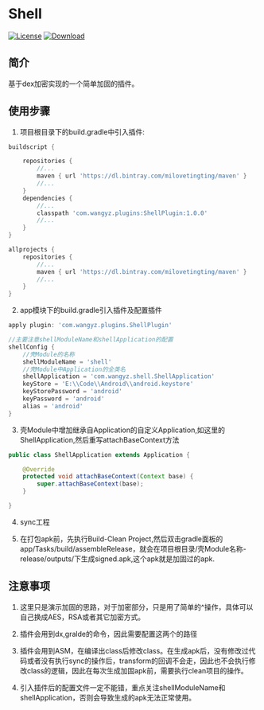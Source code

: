 # Shell

[![License](https://camo.githubusercontent.com/a9d2657f1b6ae12ccbe153dce45bf3c4d6b82aa5/68747470733a2f2f696d672e736869656c64732e696f2f62616467652f4c6963656e73652d4170616368652d2d322e302d627269676874677265656e2e737667)](LICENSE)
[![Download](https://api.bintray.com/packages/milovetingting/maven/ShellPlugin/images/download.svg) ](https://bintray.com/milovetingting/maven/ShellPlugin/_latestVersion)

## 简介

基于dex加密实现的一个简单加固的插件。

## 使用步骤

1. 项目根目录下的build.gradle中引入插件:

```gradle
buildscript {

    repositories {
        //...
        maven { url 'https://dl.bintray.com/milovetingting/maven' }
        //...
    }
    dependencies {
        //...
        classpath 'com.wangyz.plugins:ShellPlugin:1.0.0'
        //...
    }
}

allprojects {
    repositories {
        //...
        maven { url 'https://dl.bintray.com/milovetingting/maven' }
        //...
    }
}
```

2. app模块下的build.gradle引入插件及配置插件

```gradle
apply plugin: 'com.wangyz.plugins.ShellPlugin'

//主要注意shellModuleName和shellApplication的配置
shellConfig {
    //壳Module的名称
    shellModuleName = 'shell'
    //壳Module中Application的全类名
    shellApplication = 'com.wangyz.shell.ShellApplication'
    keyStore = 'E:\\Code\\Android\\android.keystore'
    keyStorePassword = 'android'
    keyPassword = 'android'
    alias = 'android'
}
```

3. 壳Module中增加继承自Application的自定义Application,如这里的ShellApplication,然后重写attachBaseContext方法

```java
public class ShellApplication extends Application {

    @Override
    protected void attachBaseContext(Context base) {
        super.attachBaseContext(base);
    }

}
```

4. sync工程

5. 在打包apk前，先执行Build-Clean Project,然后双击gradle面板的app/Tasks/build/assembleRelease，就会在项目根目录/壳Module名称-release/outputs/下生成signed.apk,这个apk就是加固过的apk.

## 注意事项

1. 这里只是演示加固的思路，对于加密部分，只是用了简单的^操作，具体可以自己换成AES，RSA或者其它加密方式。

2. 插件会用到dx,gralde的命令，因此需要配置这两个的路径

3. 插件会用到ASM，在编译出class后修改class。在生成apk后，没有修改过代码或者没有执行sync的操作后，transform的回调不会走，因此也不会执行修改class的逻辑，因此在每次生成加固apk前，需要执行clean项目的操作。

4. 引入插件后的配置文件一定不能错，重点关注shellModuleName和shellApplication，否则会导致生成的apk无法正常使用。